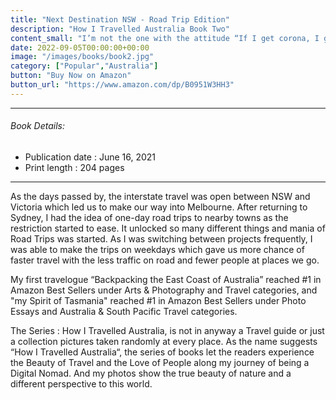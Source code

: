 ```yaml
---
title: "Next Destination NSW - Road Trip Edition"
description: "How I Travelled Australia Book Two"
content_small: "I’m not the one with the attitude “If I get corona, I get corona. That’s not gonna stop me from travelling“ but travelling with all the regulations and safety measures in practice has definitely made my days refreshing and motivated during the tough days of the pandemic."
date: 2022-09-05T00:00:00+00:00
image: "/images/books/book2.jpg"
category: ["Popular","Australia"]
button: "Buy Now on Amazon"
button_url: "https://www.amazon.com/dp/B0951W3HH3"
---
```

-----

###### Book Details:

- Publication date : June 16, 2021
- Print length : 204 pages 

-----

As the days passed by, the interstate travel was open between NSW and Victoria which led us to make our way into Melbourne. After returning to Sydney, I had the idea of one-day road trips to nearby towns as the restriction started to ease. It unlocked so many different things and mania of Road Trips was started. As I was switching between projects frequently, I was able to make the trips on weekdays which gave us more chance of faster travel with the less traffic on road and fewer people at places we go.

My first travelogue “Backpacking the East Coast of Australia” reached #1 in Amazon Best Sellers under Arts & Photography and Travel categories, and "my Spirit of Tasmania" reached #1 in Amazon Best Sellers under Photo Essays and Australia & South Pacific Travel categories.

The Series : How I Travelled Australia, is not in anyway a Travel guide or just a collection pictures taken randomly at every place. As the name suggests “How I Travelled Australia“, the series of books let the readers experience the Beauty of Travel and the Love of People along my journey of being a Digital Nomad. And my photos show the true beauty of nature and a different perspective to this world.